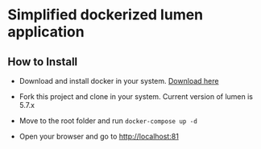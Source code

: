 # Simplified dockerized lumen application

## How to Install

- Download and install docker in your system. [Download here](https://www.docker.com/get-started)

- Fork this project and clone in your system. Current version of lumen is 5.7.x

- Move to the root folder and run `docker-compose up -d`

- Open your browser and go to [http://localhost:81](http://localhost:81)


